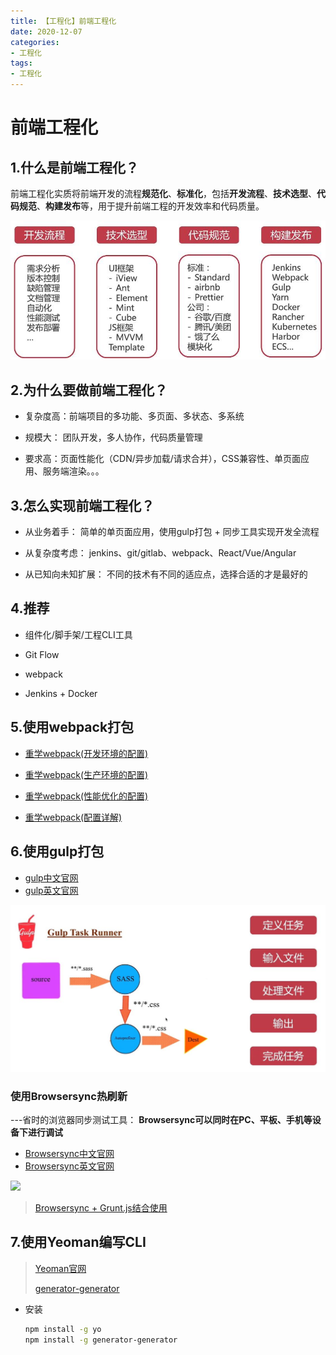 ```yaml
---
title: 【工程化】前端工程化
date: 2020-12-07
categories: 
- 工程化
tags: 
- 工程化
---
```




# 前端工程化

## 1.什么是前端工程化？

前端工程化实质将前端开发的流程**规范化**、**标准化**，包括**开发流程**、**技术选型**、**代码规范**、**构建发布**等，用于提升前端工程的开发效率和代码质量。

![](../../../images/frontEnd/Front-end-engineering.jpg)

## 2.为什么要做前端工程化？

+ 复杂度高：前端项目的多功能、多页面、多状态、多系统

+ 规模大： 团队开发，多人协作，代码质量管理

+ 要求高：页面性能化（CDN/异步加载/请求合并），CSS兼容性、单页面应用、服务端渲染。。。

## 3.怎么实现前端工程化？

+ 从业务着手：
简单的单页面应用，使用gulp打包 + 同步工具实现开发全流程

+ 从复杂度考虑：
jenkins、git/gitlab、webpack、React/Vue/Angular

+ 从已知向未知扩展：
不同的技术有不同的适应点，选择合适的才是最好的

## 4.推荐

+ 组件化/脚手架/工程CLI工具

+ Git Flow

+ webpack

+ Jenkins + Docker

## 5.使用webpack打包
+ [重学webpack(开发环境的配置)](https://juejin.cn/post/6902761903605415950)

+ [重学webpack(生产环境的配置)](https://juejin.cn/post/6902762475083530254)

+ [重学webpack(性能优化的配置)](https://juejin.cn/post/6903404018945654791)

+ [重学webpack(配置详解)](https://juejin.cn/post/6903817916504866824)

## 6.使用gulp打包

+ [gulp中文官网](https://www.gulpjs.com.cn/)
+ [gulp英文官网](https://gulpjs.com/)

![](../../../images/frontEnd/gulp-flow.jpg)

### 使用Browsersync热刷新

---省时的浏览器同步测试工具： **Browsersync可以同时在PC、平板、手机等设备下进行调试**

+ [Browsersync中文官网](http://browsersync.cn/)
+ [Browsersync英文官网](https://browsersync.io/)

![](http://browsersync.cn/img/sync-demo.gif)

>  [Browsersync + Grunt.js结合使用](http://browsersync.cn/docs/gulp/)

## 7.使用Yeoman编写CLI

> [Yeoman官网](https://yeoman.io/)
>
> [generator-generator](https://github.com/yeoman/generator-generator)

+ 安装

  ```bash
  npm install -g yo
  npm install -g generator-generator
  ```
